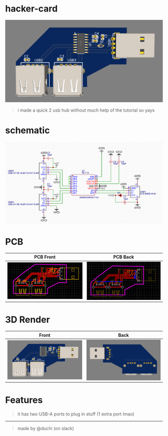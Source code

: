 # hacker-card
![3d_front](https://github.com/Ayush-Goyal-2010/usb-hub/blob/main/assets/3d_front.png)
> i made a quick 2 usb hub without much help of the tutorial so yays

# schematic
![schematic](https://github.com/Ayush-Goyal-2010/usb-hub/blob/main/assets/schematic.png)

# PCB
| PCB Front                  | PCB Back                 |
|----------------------------|--------------------------|
| ![pcb_front](https://github.com/Ayush-Goyal-2010/usb-hub/blob/main/assets/pcb_front.png) | ![pcb_back](https://github.com/Ayush-Goyal-2010/usb-hub/blob/main/assets/pcb_back.png)|

# 3D Render
| Front                      | Back                     |
|----------------------------|--------------------------|
| ![pcb_front](https://github.com/Ayush-Goyal-2010/usb-hub/blob/main/assets/3d_front.png) | ![pcb_back](https://github.com/Ayush-Goyal-2010/usb-hub/blob/main/assets/3d_back.png) |

# Features 
> it has two USB-A ports to plug in stuff (1 extra port lmao)

---
> made by @duchi (on slack)
